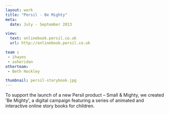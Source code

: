 ```yaml
---
layout: work
title: "Persil - Be Mighty"
meta:
  date: July - September 2013

view:
  text: onlinebook.persil.co.uk
  url: http://onlinebook.persil.co.uk

team :
 - ihayes
 - asheridan
otherteam:
 - Beth Hockley

thumbnail: persil-storybook.jpg
---
```

To support the launch of a new Persil product – Small & Mighty, we created 'Be Mighty', a digital campaign featuring a series of animated and interactive online story books for children.